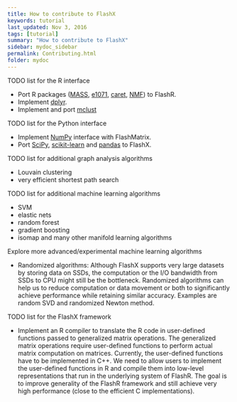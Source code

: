 ```yaml
---
title: How to contribute to FlashX
keywords: tutorial
last_updated: Nov 3, 2016
tags: [tutorial]
summary: "How to contribute to FlashX"
sidebar: mydoc_sidebar
permalink: Contributing.html
folder: mydoc
---
```


TODO list for the R interface

* Port R packages ([MASS](https://cran.r-project.org/web/packages/MASS/index.html), [e1071](https://cran.r-project.org/web/packages/e1071/index.html), [caret](http://topepo.github.io/caret/index.html), [NMF](https://cran.r-project.org/web/packages/NMF/index.html)) to FlashR.
* Implement [dplyr](https://cran.r-project.org/web/packages/dplyr/index.html).
* Implement and port [mclust](https://cran.r-project.org/web/packages/mclust/index.html)

TODO list for the Python interface

* Implement [NumPy](http://www.numpy.org/) interface with FlashMatrix.
* Port [SciPy](https://www.scipy.org/), [scikit-learn](http://scikit-learn.org/) and [pandas](http://pandas.pydata.org/) to FlashX.

TODO list for additional graph analysis algorithms

* Louvain clustering
* very efficient shortest path search

TODO list for additional machine learning algorithms

* SVM
* elastic nets
* random forest
* gradient boosting
* isomap and many other manifold learning algorithms

Explore more advanced/experimental machine learning algorithms

* Randomized algorithms: Although FlashX supports very large datasets by storing data on SSDs, the computation or the I/O bandwidth from SSDs to CPU might still be the bottleneck. Randomized algorithms can help us to reduce computation or data movement or both to significantly achieve performance while retaining similar accuracy. Examples are random SVD and randomized Newton method.

TODO list for the FlashX framework

* Implement an R compiler to translate the R code in user-defined functions passed to generalized matrix operations.
The generalized matrix operations require user-defined functions to perform actual matrix computation on matrices. Currently, the user-defined functions have to be implemented in C++. We need to allow users to implement the user-defined functions in R and compile them into low-level representations that run in the underlying system of FlashR. The goal is to improve generality of the FlashR framework and still achieve very high performance (close to the efficient C implementations).

